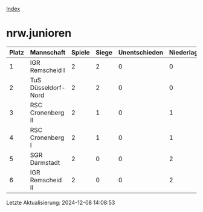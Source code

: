 [Index](./README.md)

# nrw.junioren

| Platz |  Mannschaft |  Spiele |  Siege |  Unentschieden |  Niederlagen |  Tore |  Differenz |  Punkte | 
| --- |  --- |  --- |  --- |  --- |  --- |  --- |  --- |  --- |  
|  1 |   IGR Remscheid I |   2 |   2 |   0 |   0 |   21:0 |   21 |   6 |  
|  2 |   TuS Düsseldorf-Nord |   2 |   2 |   0 |   0 |   11:2 |   9 |   6 |  
|  3 |   RSC Cronenberg II |   2 |   1 |   0 |   1 |   9:7 |   2 |   3 |  
|  4 |   RSC Cronenberg I |   2 |   1 |   0 |   1 |   10:12 |   -2 |   3 |  
|  5 |   SGR Darmstadt |   2 |   0 |   0 |   2 |   2:15 |   -13 |   0 |  
|  6 |   IGR Remscheid II |   2 |   0 |   0 |   2 |   1:18 |   -17 |   0 |  


Letzte Aktualisierung: 2024-12-08 14:08:53